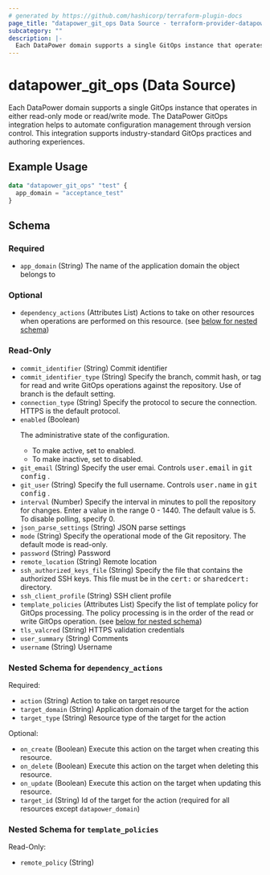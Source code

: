 ```yaml
---
# generated by https://github.com/hashicorp/terraform-plugin-docs
page_title: "datapower_git_ops Data Source - terraform-provider-datapower"
subcategory: ""
description: |-
  Each DataPower domain supports a single GitOps instance that operates in either read-only mode or read/write mode. The DataPower GitOps integration helps to automate configuration management through version control. This integration supports industry-standard GitOps practices and authoring experiences.
---
```


# datapower_git_ops (Data Source)

Each DataPower domain supports a single GitOps instance that operates in either read-only mode or read/write mode. The DataPower GitOps integration helps to automate configuration management through version control. This integration supports industry-standard GitOps practices and authoring experiences.

## Example Usage

```terraform
data "datapower_git_ops" "test" {
  app_domain = "acceptance_test"
}
```

<!-- schema generated by tfplugindocs -->
## Schema

### Required

- `app_domain` (String) The name of the application domain the object belongs to

### Optional

- `dependency_actions` (Attributes List) Actions to take on other resources when operations are performed on this resource. (see [below for nested schema](#nestedatt--dependency_actions))

### Read-Only

- `commit_identifier` (String) Commit identifier
- `commit_identifier_type` (String) Specify the branch, commit hash, or tag for read and write GitOps operations against the repository. Use of branch is the default setting.
- `connection_type` (String) Specify the protocol to secure the connection. HTTPS is the default protocol.
- `enabled` (Boolean) <p>The administrative state of the configuration.</p><ul><li>To make active, set to enabled.</li><li>To make inactive, set to disabled.</li></ul>
- `git_email` (String) Specify the user emai. Controls <tt>user.email</tt> in <tt>git config</tt> .
- `git_user` (String) Specify the full username. Controls <tt>user.name</tt> in <tt>git config</tt> .
- `interval` (Number) Specify the interval in minutes to poll the repository for changes. Enter a value in the range 0 - 1440. The default value is 5. To disable polling, specify 0.
- `json_parse_settings` (String) JSON parse settings
- `mode` (String) Specify the operational mode of the Git repository. The default mode is read-only.
- `password` (String) Password
- `remote_location` (String) Remote location
- `ssh_authorized_keys_file` (String) Specify the file that contains the authorized SSH keys. This file must be in the <tt>cert:</tt> or <tt>sharedcert:</tt> directory.
- `ssh_client_profile` (String) SSH client profile
- `template_policies` (Attributes List) Specify the list of template policy for GitOps processing. The policy processing is in the order of the read or write GitOps operation. (see [below for nested schema](#nestedatt--template_policies))
- `tls_valcred` (String) HTTPS validation credentials
- `user_summary` (String) Comments
- `username` (String) Username

<a id="nestedatt--dependency_actions"></a>
### Nested Schema for `dependency_actions`

Required:

- `action` (String) Action to take on target resource
- `target_domain` (String) Application domain of the target for the action
- `target_type` (String) Resource type of the target for the action

Optional:

- `on_create` (Boolean) Execute this action on the target when creating this resource.
- `on_delete` (Boolean) Execute this action on the target when deleting this resource.
- `on_update` (Boolean) Execute this action on the target when updating this resource.
- `target_id` (String) Id of the target for the action (required for all resources except `datapower_domain`)


<a id="nestedatt--template_policies"></a>
### Nested Schema for `template_policies`

Read-Only:

- `remote_policy` (String)
